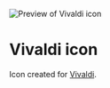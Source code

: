 ![Preview of Vivaldi icon](https://github.com/iiroj/public/blob/master/Vivaldi%20icon/Vivaldi.iconset/icon_512x512@2x.png?raw=true)

# Vivaldi icon

Icon created for [Vivaldi](https://vivaldi.com).

